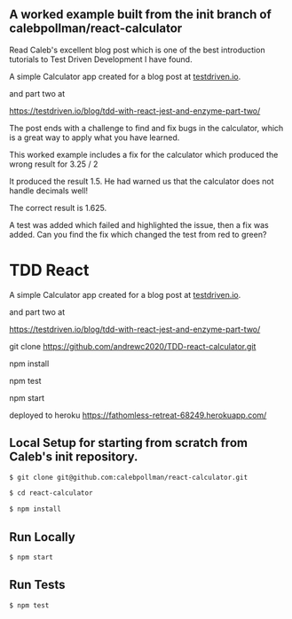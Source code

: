 ## A worked example built from the init branch of calebpollman/react-calculator

Read Caleb's excellent blog post which is one of the best introduction tutorials to Test Driven Development I have found.

A simple Calculator app created for a blog post at [testdriven.io](https://testdriven.io/blog/tdd-with-react-jest-and-enzyme-part-one/). 

and part two at

https://testdriven.io/blog/tdd-with-react-jest-and-enzyme-part-two/

The post ends with a challenge to find and fix bugs in the calculator, which is a great way to apply what you have learned.

This worked example includes a fix for the calculator which produced the wrong result for 3.25 / 2

It produced the result 1.5.  He had warned us that the calculator does not handle decimals well!

The correct result is 1.625.

A test was added which failed and highlighted the issue, then a fix was added. Can you find the fix which changed the test from red to green?


# TDD React

A simple Calculator app created for a blog post at [testdriven.io](https://testdriven.io/blog/tdd-with-react-jest-and-enzyme-part-one/). 

and part two at

https://testdriven.io/blog/tdd-with-react-jest-and-enzyme-part-two/


git clone https://github.com/andrewc2020/TDD-react-calculator.git

npm install

npm test

npm start

deployed to heroku https://fathomless-retreat-68249.herokuapp.com/

## Local Setup for starting from scratch from Caleb's init repository.

```sh
$ git clone git@github.com:calebpollman/react-calculator.git
```

```sh
$ cd react-calculator
```

```sh
$ npm install
```

## Run Locally

```sh
$ npm start
```

## Run Tests

```sh
$ npm test
```
